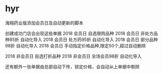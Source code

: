 # hyr
海翔药业版添加会员日及自动更新的脚本


创建成功门店会出现这些单据
2018 会员日 自选限购品种
2018 会员日 非处方品种85折 自动化导入
2018 会员日 处方药95折 自动化导入
2018 会员日 部分品种98折 自动化导入
2018 会员日 手动指定价格品种,限定50个,超过自动删除

2018 非会员日 自选打折品种
2018 非会员日 全场会员98折 自动化导入

还有额外一张单据由总部自动下传，锁定价格，会自动从上单据中剔除
